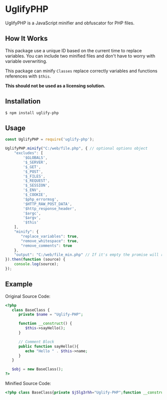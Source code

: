 # UglifyPHP
UglifyPHP is a JavaScript minifier and obfuscator for PHP files.

## How It Works
This package use a unique ID based on the current time to replace variables. You can include two minified files and don't have to worry with variable overwriting.

This package can minify `Classes` replace correctly variables and functions references with `$this`.

**This should not be used as a licensing solution.**

## Installation
    $ npm install uglify-php

## Usage

```js
const UglifyPHP = require('uglify-php');

UglifyPHP.minify("C:/web/file.php", { // optional options object
	"excludes": [
		'$GLOBALS',
		'$_SERVER',
		'$_GET',
		'$_POST',
		'$_FILES',
		'$_REQUEST',
		'$_SESSION',
		'$_ENV',
		'$_COOKIE',
		'$php_errormsg',
		'$HTTP_RAW_POST_DATA',
		'$http_response_header',
		'$argc',
		'$argv',
		'$this'
	],
	"minify": {
	   "replace_variables": true,
	   "remove_whitespace": true,
	   "remove_comments": true
	},
	"output": "C:/web/file_min.php" // If it's empty the promise will return the minified source code
}).then(function (source) {
    console.log(source);
});
```

## Example

Original Source Code:
```php
<?php
   class BaseClass {
      private $name = "Uglify-PHP";

      function __construct() {
         $this->sayHello();
      }

      // Comment Block
      public function sayHello(){
         echo "Hello " . $this->name;
      }
   }

   $obj = new BaseClass();
?>
```

Minified Source Code:
```php
<?php class BaseClass{private $j5lg3rhh="Uglify-PHP";function __construct(){$this->sayHello();}public function sayHello(){echo "Hello ".$this->j5lg3rhh;}}$j5lg3rhj=new BaseClass();?>
```